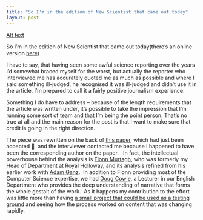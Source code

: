 ```yaml
---
title: "So I'm in the edition of New Scientist that came out today"
layout: post
---
```

[Alt text](assets/uploads/2013/09/IMG_1082.jpg)

So I&#8217;m in the edition of New Scientist that came out today(there&#8217;s an online version [here](http://www.newscientist.com/article/mg21929344.500-automatic-style-spotter-can-spot-your-next-book.html#.UjStYGR4aJc))

I have to say, that having seen some awful science reporting over the years I&#8217;d somewhat braced myself for the worst, but actually the reporter who interviewed me has accurately quoted me as much as possible and where I said something ill-judged, he recognised it was ill-judged and didn&#8217;t use it in the article. I&#8217;m prepared to call it a fairly positive journalism experience.

Something I do have to address &#8211; because of the length requirements that the article was written under, it&#8217;s possible to take the impression that I&#8217;m running some sort of team and that I&#8217;m being the point person. That&#8217;s no true at all and the main reason for the post is that I want to make sure that credit is going in the right direction.

The piece was rewritten on the back of [this paper](http://arxiv.org/abs/1308.3745), which had just been accepted 🙂  and the interviewer contacted me because I happened to have been the corresponding author on the paper.   In fact, the intellectual powerhouse behind the analysis is [Fionn Murtagh](http://www.cs.rhul.ac.uk/home/fionn/), who was formerly my Head of Department at Royal Holloway, and its analysis refined from his earlier work with [Adam Ganz](http://pure.rhul.ac.uk/portal/en/persons/adam-ganz(55937d7c-9684-41f8-9a7f-680f94bd13b1).html).  In addition to Fionn providing most of the Computer Science expertise, we had [Doug Cowie](http://douglascowie.com/), a Lecturer in our English Department who provides the deep understanding of narrative that forms the whole gestalt of the work.  As it happens my contribution to the effort was little more than having [a small project that could be used as a testing ground](http://joereddington.com/project-toomanycooks/ "Project TooManyCooks") and seeing how the process worked on content that was changing rapidly.
